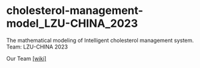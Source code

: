 # cholesterol-management-model_LZU-CHINA_2023

The mathematical modeling of Intelligent cholesterol management system. Team: LZU-CHINA 2023


Our Team [[wiki]](https://2023.igem.wiki/lzu-china/)
